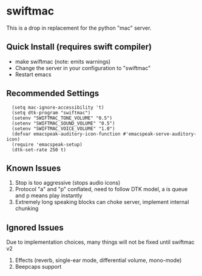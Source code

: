 swiftmac
==============================================================================
This is a drop in replacement for the python "mac" server.

Quick Install (requires swift compiler)
------------------------------------------------------------------------------
 - make swiftmac (note: emits warnings)
 - Change the server in your configuration to "swiftmac"
 - Restart emacs

Recommended Settings
------------------------------------------------------------------------------
```
  (setq mac-ignore-accessibility 't)
  (setq dtk-program "swiftmac")
  (setenv "SWIFTMAC_TONE_VOLUME" "0.5")
  (setenv "SWIFTMAC_SOUND_VOLUME" "0.5")
  (setenv "SWIFTMAC_VOICE_VOLUME" "1.0")
  (defvar emacspeak-auditory-icon-function #'emacspeak-serve-auditory-icon)
  (require 'emacspeak-setup)
  (dtk-set-rate 250 t)
```

Known Issues
------------------------------------------------------------------------------
 1. Stop is too aggressive (stops audio icons)
 2. Protocol "a" and "p" conflated, need to follow DTK model, a is queue and 
    p means play instantly
 4. Extremely long speaking blocks can choke server, implement internal chunking

Ignored Issues
------------------------------------------------------------------------------
Due to implementation choices, many things will not be fixed until swiftmac v2

 1. Effects (reverb, single-ear mode, differential volume, mono-mode)
 2. Beepcaps support

